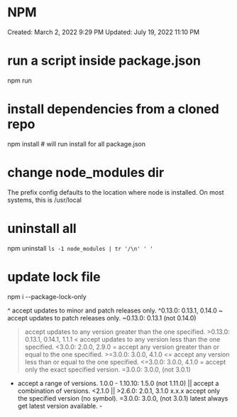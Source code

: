 # NPM

Created: March 2, 2022 9:29 PM
Updated: July 19, 2022 11:10 PM


# run a script inside package.json
npm run <scriptname>

# install dependencies from a cloned repo
npm install # will run install for all package.json

# change node_modules dir
The prefix config defaults to the location where node is installed. On most systems, this is /usr/local

# uninstall all
npm uninstall `ls -1 node_modules | tr '/\n' ' '`

# update lock file
npm i --package-lock-only

^	accept updates to minor and patch releases only.	^0.13.0: 0.13.1, 0.14.0
~	accept updates to patch releases only.	~0.13.0: 0.13.1 (not 0.14.0)
>	accept updates to any version greater than the one specified.	>0.13.0: 0.13.1, 0.14.1, 1.1.1
<	accept updates to any version less than the one specified.	<3.0.0: 2.0.0, 2.9.0
>=	accept any version greater than or equal to the one specified.	>=3.0.0: 3.0.0, 4.1.0
<=	accept any version less than or equal to the one specified.	<=3.0.0: 3.0.0, 4.1.0
=	accept only the exact specified version.	=3.0.0: 3.0.0, (not 3.0.1)
-	accept a range of versions.	1.0.0 - 1.10.10: 1.5.0 (not 1.11.0)
||	accept a combination of versions.	<2.1.0 || >2.6.0: 2.0.1, 3.1.0
x.x.x	accept only the specified version (no symbol).	=3.0.0: 3.0.0, (not 3.0.1)
latest	always get latest version available.	-
